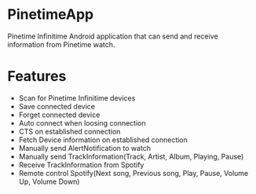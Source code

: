 # PinetimeApp
Pinetime Infinitime Android application that can send and receive information from Pinetime watch.

# Features
* Scan for Pinetime Infinitime devices
* Save connected device
* Forget connected device
* Auto connect when loosing connection
* CTS on established connection
* Fetch Device information on established connection
* Manually send AlertNotification to watch
* Manually send TrackInformation(Track, Artist, Album, Playing, Pause)
* Receive TrackInformation from Spotify
* Remote control Spotify(Next song, Previous song, Play, Pause, Volume Up, Volume Down)
